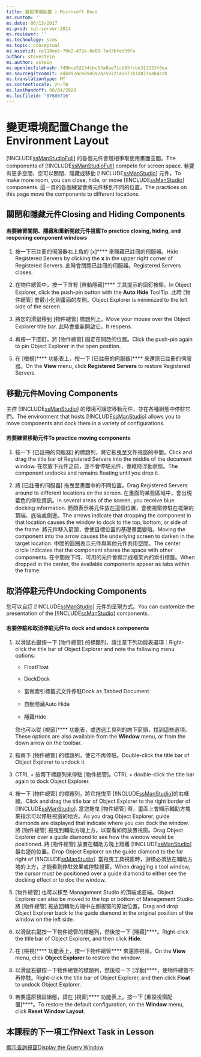 ```yaml
---
title: 變更環境配置 | Microsoft Docs
ms.custom: ''
ms.date: 06/13/2017
ms.prod: sql-server-2014
ms.reviewer: ''
ms.technology: ssms
ms.topic: conceptual
ms.assetid: ce118ee5-70e2-472e-8e09-7ed3bfed59fa
author: stevestein
ms.author: sstein
ms.openlocfilehash: 749bce52134cbc53a8ae71cb65fcbe311333f8ea
ms.sourcegitcommit: ad4d92dce894592a259721a1571b1d8736abacdb
ms.translationtype: MT
ms.contentlocale: zh-TW
ms.lasthandoff: 08/04/2020
ms.locfileid: "87686716"
---
```

# <a name="change-the-environment-layout"></a><span data-ttu-id="e282c-102">變更環境配置</span><span class="sxs-lookup"><span data-stu-id="e282c-102">Change the Environment Layout</span></span>
  <span data-ttu-id="e282c-103">[!INCLUDE[ssManStudioFull](../../includes/ssmanstudiofull-md.md)] 的各個元件會競相爭取使用畫面空間。</span><span class="sxs-lookup"><span data-stu-id="e282c-103">The components of [!INCLUDE[ssManStudioFull](../../includes/ssmanstudiofull-md.md)] compete for screen space.</span></span> <span data-ttu-id="e282c-104">若要有更多空間，您可以關閉、隱藏或移動 [!INCLUDE[ssManStudio](../../includes/ssmanstudio-md.md)] 元件。</span><span class="sxs-lookup"><span data-stu-id="e282c-104">To make more room, you can close, hide, or move [!INCLUDE[ssManStudio](../../includes/ssmanstudio-md.md)] components.</span></span> <span data-ttu-id="e282c-105">這一頁的各個練習會將元件移到不同的位置。</span><span class="sxs-lookup"><span data-stu-id="e282c-105">The practices on this page move the components to different locations.</span></span>  
  
## <a name="closing-and-hiding-components"></a><span data-ttu-id="e282c-106">關閉和隱藏元件</span><span class="sxs-lookup"><span data-stu-id="e282c-106">Closing and Hiding Components</span></span>  
  
#### <a name="to-practice-closing-hiding-and-reopening-component-windows"></a><span data-ttu-id="e282c-107">若要練習關閉、隱藏和重新開啟元件視窗</span><span class="sxs-lookup"><span data-stu-id="e282c-107">To practice closing, hiding, and reopening component windows</span></span>  
  
1.  <span data-ttu-id="e282c-108">按一下已註冊的伺服器右上角的 [x]\*\*\*\* 來隱藏已註冊的伺服器。</span><span class="sxs-lookup"><span data-stu-id="e282c-108">Hide Registered Servers by clicking the **x** in the upper right corner of Registered Servers.</span></span> <span data-ttu-id="e282c-109">此時會關閉已註冊的伺服器。</span><span class="sxs-lookup"><span data-stu-id="e282c-109">Registered Servers closes.</span></span>  
  
2.  <span data-ttu-id="e282c-110">在物件總管中，按一下含有 [自動隱藏]\*\*\*\* 工具提示的圖釘按鈕。</span><span class="sxs-lookup"><span data-stu-id="e282c-110">In Object Explorer, click the push-pin button with the **Auto Hide** ToolTip.</span></span> <span data-ttu-id="e282c-111">此時 [物件總管] 會最小化到畫面的左側。</span><span class="sxs-lookup"><span data-stu-id="e282c-111">Object Explorer is minimized to the left side of the screen.</span></span>  
  
3.  <span data-ttu-id="e282c-112">將您的滑鼠移到 [物件總管] 標題列上。</span><span class="sxs-lookup"><span data-stu-id="e282c-112">Move your mouse over the Object Explorer title bar.</span></span> <span data-ttu-id="e282c-113">此時會重新開啟它。</span><span class="sxs-lookup"><span data-stu-id="e282c-113">It reopens.</span></span>  
  
4.  <span data-ttu-id="e282c-114">再按一下圖釘，將 [物件總管] 固定在開啟的位置。</span><span class="sxs-lookup"><span data-stu-id="e282c-114">Click the push-pin again to pin Object Explorer in the open position.</span></span>  
  
5.  <span data-ttu-id="e282c-115">在 [檢視]\*\*\*\* 功能表上，按一下 [已註冊的伺服器]\*\*\*\* 來還原已註冊的伺服器。</span><span class="sxs-lookup"><span data-stu-id="e282c-115">On the **View** menu, click **Registered Servers** to restore Registered Servers.</span></span>  
  
## <a name="moving-components"></a><span data-ttu-id="e282c-116">移動元件</span><span class="sxs-lookup"><span data-stu-id="e282c-116">Moving Components</span></span>  
 <span data-ttu-id="e282c-117">主控 [!INCLUDE[ssManStudio](../../includes/ssmanstudio-md.md)] 的環境可讓您移動元件，並在各種組態中停駐它們。</span><span class="sxs-lookup"><span data-stu-id="e282c-117">The environment that hosts [!INCLUDE[ssManStudio](../../includes/ssmanstudio-md.md)] allows you to move components and dock them in a variety of configurations.</span></span>  
  
#### <a name="to-practice-moving-components"></a><span data-ttu-id="e282c-118">若要練習移動元件</span><span class="sxs-lookup"><span data-stu-id="e282c-118">To practice moving components</span></span>  
  
1.  <span data-ttu-id="e282c-119">按一下 [已註冊的伺服器] 的標題列，將它拖曳至文件視窗的中間。</span><span class="sxs-lookup"><span data-stu-id="e282c-119">Click and drag the title bar of Registered Servers into the middle of the document window.</span></span> <span data-ttu-id="e282c-120">在您放下元件之前，並不會停駐元件，會維持浮動狀態。</span><span class="sxs-lookup"><span data-stu-id="e282c-120">The component undocks and remains floating until you drop it.</span></span>  
  
2.  <span data-ttu-id="e282c-121">將 [已註冊的伺服器] 拖曳至畫面中的不同位置。</span><span class="sxs-lookup"><span data-stu-id="e282c-121">Drag Registered Servers around to different locations on the screen.</span></span> <span data-ttu-id="e282c-122">在畫面的某些區域中，會出現藍色的停駐資訊。</span><span class="sxs-lookup"><span data-stu-id="e282c-122">In several areas of the screen, you receive blue docking information.</span></span> <span data-ttu-id="e282c-123">箭頭表示將元件放在這個位置，會使視窗停駐在框架的頂端、底端或側邊。</span><span class="sxs-lookup"><span data-stu-id="e282c-123">The arrows indicate that dropping the component in that location causes the window to dock to the top, bottom, or side of the frame.</span></span> <span data-ttu-id="e282c-124">將元件移入箭頭，會使目標位置的基礎畫面變暗。</span><span class="sxs-lookup"><span data-stu-id="e282c-124">Moving the component into the arrow causes the underlying screen to darken in the target location.</span></span> <span data-ttu-id="e282c-125">中間的圓圈表示元件與其他元件共用空間。</span><span class="sxs-lookup"><span data-stu-id="e282c-125">The center circle indicates that the component shares the space with other components.</span></span> <span data-ttu-id="e282c-126">在中間放下時，可用的元件會顯示成框架內的索引標籤。</span><span class="sxs-lookup"><span data-stu-id="e282c-126">When dropped in the center, the available components appear as tabs within the frame.</span></span>  
  
## <a name="undocking-components"></a><span data-ttu-id="e282c-127">取消停駐元件</span><span class="sxs-lookup"><span data-stu-id="e282c-127">Undocking Components</span></span>  
 <span data-ttu-id="e282c-128">您可以自訂 [!INCLUDE[ssManStudio](../../includes/ssmanstudio-md.md)] 元件的呈現方式。</span><span class="sxs-lookup"><span data-stu-id="e282c-128">You can customize the presentation of the [!INCLUDE[ssManStudio](../../includes/ssmanstudio-md.md)] components.</span></span>  
  
#### <a name="to-dock-and-undock-components"></a><span data-ttu-id="e282c-129">若要停駐和取消停駐元件</span><span class="sxs-lookup"><span data-stu-id="e282c-129">To dock and undock components</span></span>  
  
1.  <span data-ttu-id="e282c-130">以滑鼠右鍵按一下 [物件總管] 的標題列，請注意下列功能表選項：</span><span class="sxs-lookup"><span data-stu-id="e282c-130">Right-click the title bar of Object Explorer and note the following menu options:</span></span>  
  
    -   <span data-ttu-id="e282c-131">Float</span><span class="sxs-lookup"><span data-stu-id="e282c-131">Float</span></span>  
  
    -   <span data-ttu-id="e282c-132">Dock</span><span class="sxs-lookup"><span data-stu-id="e282c-132">Dock</span></span>  
  
    -   <span data-ttu-id="e282c-133">當做索引標籤式文件停駐</span><span class="sxs-lookup"><span data-stu-id="e282c-133">Dock as Tabbed Document</span></span>  
  
    -   <span data-ttu-id="e282c-134">自動隱藏</span><span class="sxs-lookup"><span data-stu-id="e282c-134">Auto Hide</span></span>  
  
    -   <span data-ttu-id="e282c-135">隱藏</span><span class="sxs-lookup"><span data-stu-id="e282c-135">Hide</span></span>  
  
     <span data-ttu-id="e282c-136">您也可以從 [視窗]\*\*\*\* 功能表，或透過工具列的向下箭頭，找到這些選項。</span><span class="sxs-lookup"><span data-stu-id="e282c-136">These options are also available from the **Window** menu, or from the down arrow on the toolbar.</span></span>  
  
2.  <span data-ttu-id="e282c-137">按兩下 [物件總管] 的標題列，使它不再停駐。</span><span class="sxs-lookup"><span data-stu-id="e282c-137">Double-click the title bar of Object Explorer to undock it.</span></span>  
  
3.  <span data-ttu-id="e282c-138">CTRL + 按兩下標題列來停駐 [物件總管]。</span><span class="sxs-lookup"><span data-stu-id="e282c-138">CTRL + double-click the title bar again to dock Object Explorer.</span></span>  
  
4.  <span data-ttu-id="e282c-139">按一下 [物件總管] 的標題列，將它拖曳至 [!INCLUDE[ssManStudio](../../includes/ssmanstudio-md.md)]的右框線。</span><span class="sxs-lookup"><span data-stu-id="e282c-139">Click and drag the title bar of Object Explorer to the right border of [!INCLUDE[ssManStudio](../../includes/ssmanstudio-md.md)].</span></span> <span data-ttu-id="e282c-140">當您拖曳 [物件總管] 時，畫面上會顯示輔助方塊來指示可以停駐視窗的地方。</span><span class="sxs-lookup"><span data-stu-id="e282c-140">As you drag Object Explorer, guide diamonds are displayed that indicate where you can dock the window.</span></span> <span data-ttu-id="e282c-141">將 [物件總管] 拖曳到輔助方塊上方，以查看如何放置視窗。</span><span class="sxs-lookup"><span data-stu-id="e282c-141">Drag Object Explorer over a guide diamond to see how the window would be positioned.</span></span> <span data-ttu-id="e282c-142">將 [物件總管] 放置在輔助方塊上距離 [!INCLUDE[ssManStudio](../../includes/ssmanstudio-md.md)]最右邊的位置。</span><span class="sxs-lookup"><span data-stu-id="e282c-142">Drop Object Explorer on the guide diamond to the far right of [!INCLUDE[ssManStudio](../../includes/ssmanstudio-md.md)].</span></span> <span data-ttu-id="e282c-143">當拖曳工具視窗時，游標必須放在輔助方塊的上方，才能看到停駐效果或停駐視窗。</span><span class="sxs-lookup"><span data-stu-id="e282c-143">When dragging a tool window, the cursor must be positioned over a guide diamond to either see the docking effect or to doc the window.</span></span>  
  
5.  <span data-ttu-id="e282c-144">[物件總管] 也可以移至 Management Studio 的頂端或底端。</span><span class="sxs-lookup"><span data-stu-id="e282c-144">Object Explorer can also be moved to the top or bottom of Management Studio.</span></span> <span data-ttu-id="e282c-145">將 [物件總管] 拖放回輔助方塊中左側視窗的原始位置。</span><span class="sxs-lookup"><span data-stu-id="e282c-145">Drag and drop Object Explorer back to the guide diamond in the original position of the window on the left side.</span></span>  
  
6.  <span data-ttu-id="e282c-146">以滑鼠右鍵按一下物件總管的標題列，然後按一下 [隱藏]\*\*\*\*。</span><span class="sxs-lookup"><span data-stu-id="e282c-146">Right-click the title bar of Object Explorer, and then click **Hide**.</span></span>  
  
7.  <span data-ttu-id="e282c-147">在 [檢視]\*\*\*\* 功能表上，按一下物件總管\*\*\*\* 來還原視窗。</span><span class="sxs-lookup"><span data-stu-id="e282c-147">On the **View** menu, click **Object Explorer** to restore the window.</span></span>  
  
8.  <span data-ttu-id="e282c-148">以滑鼠右鍵按一下物件總管的標題列，然後按一下 [浮動]\*\*\*\*，使物件總管不再停駐。</span><span class="sxs-lookup"><span data-stu-id="e282c-148">Right-click the title bar of Object Explorer, and then click **Float** to undock Object Explorer.</span></span>  
  
9. <span data-ttu-id="e282c-149">若要還原預設組態，請在 [視窗]\*\*\*\* 功能表上，按一下 [重設視窗配置]\*\*\*\*。</span><span class="sxs-lookup"><span data-stu-id="e282c-149">To restore the default configuration, on the **Window** menu, click **Reset Window Layout**.</span></span>  
  
## <a name="next-task-in-lesson"></a><span data-ttu-id="e282c-150">本課程的下一項工作</span><span class="sxs-lookup"><span data-stu-id="e282c-150">Next Task in Lesson</span></span>  
 [<span data-ttu-id="e282c-151">顯示查詢視窗</span><span class="sxs-lookup"><span data-stu-id="e282c-151">Display the Query Window</span></span>](lesson-1-4-display-the-query-window.md)  
  
  
